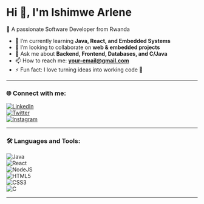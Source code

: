 # Hi 👋, I'm Ishimwe Arlene  

💜 A passionate Software Developer from Rwanda  

- 🌱 I’m currently learning **Java, React, and Embedded Systems**  
- 👯 I’m looking to collaborate on **web & embedded projects**  
- 💬 Ask me about **Backend, Frontend, Databases, and C/Java**  
- 📫 How to reach me: **your-email@gmail.com**  
- ⚡ Fun fact: I love turning ideas into working code 🚀  

---

### 🌐 Connect with me:
[![LinkedIn](https://img.shields.io/badge/LinkedIn-blue?style=for-the-badge&logo=linkedin)](https://linkedin.com/in/your-link)  
[![Twitter](https://img.shields.io/badge/Twitter-1DA1F2?style=for-the-badge&logo=twitter&logoColor=white)](https://twitter.com/your-link)  
[![Instagram](https://img.shields.io/badge/Instagram-E4405F?style=for-the-badge&logo=instagram&logoColor=white)](https://instagram.com/your-link)  

---

### 🛠️ Languages and Tools:
![Java](https://img.shields.io/badge/Java-ED8B00?style=for-the-badge&logo=openjdk&logoColor=white)  
![React](https://img.shields.io/badge/React-20232A?style=for-the-badge&logo=react&logoColor=61DAFB)  
![NodeJS](https://img.shields.io/badge/Node.js-43853D?style=for-the-badge&logo=node.js&logoColor=white)  
![HTML5](https://img.shields.io/badge/HTML5-E34F26?style=for-the-badge&logo=html5&logoColor=white)  
![CSS3](https://img.shields.io/badge/CSS3-1572B6?style=for-the-badge&logo=css3&logoColor=white)  
![C](https://img.shields.io/badge/C-00599C?style=for-the-badge&logo=c&logoColor=white)  

---
